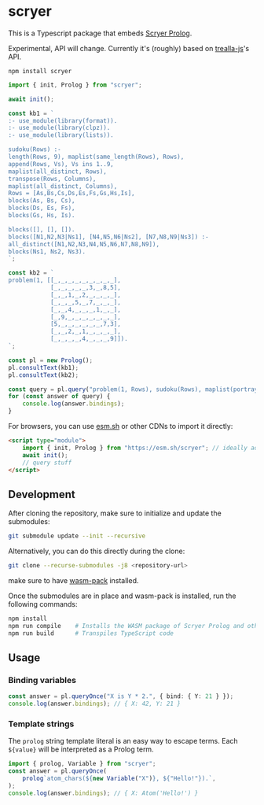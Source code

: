 # scryer

This is a Typescript package that embeds [Scryer Prolog](https://github.com/mthom/scryer-prolog).

Experimental, API will change. Currently it's (roughly) based on [trealla-js](https://github.com/guregu/trealla-js)'s API.

```
npm install scryer
```

```typescript
import { init, Prolog } from "scryer";

await init();

const kb1 = `
:- use_module(library(format)).
:- use_module(library(clpz)).
:- use_module(library(lists)).

sudoku(Rows) :-
length(Rows, 9), maplist(same_length(Rows), Rows),
append(Rows, Vs), Vs ins 1..9,
maplist(all_distinct, Rows),
transpose(Rows, Columns),
maplist(all_distinct, Columns),
Rows = [As,Bs,Cs,Ds,Es,Fs,Gs,Hs,Is],
blocks(As, Bs, Cs),
blocks(Ds, Es, Fs),
blocks(Gs, Hs, Is).

blocks([], [], []).
blocks([N1,N2,N3|Ns1], [N4,N5,N6|Ns2], [N7,N8,N9|Ns3]) :-
all_distinct([N1,N2,N3,N4,N5,N6,N7,N8,N9]),
blocks(Ns1, Ns2, Ns3).
`;

const kb2 = `
problem(1, [[_,_,_,_,_,_,_,_,_],
			[_,_,_,_,_,3,_,8,5],
			[_,_,1,_,2,_,_,_,_],
			[_,_,_,5,_,7,_,_,_],
			[_,_,4,_,_,_,1,_,_],
			[_,9,_,_,_,_,_,_,_],
			[5,_,_,_,_,_,_,7,3],
			[_,_,2,_,1,_,_,_,_],
			[_,_,_,_,4,_,_,_,9]]).
`;

const pl = new Prolog();
pl.consultText(kb1);
pl.consultText(kb2);

const query = pl.query("problem(1, Rows), sudoku(Rows), maplist(portray_clause, Rows).");
for (const answer of query) {
	console.log(answer.bindings);
}
```

For browsers, you can use [esm.sh](https://esm.sh) or other CDNs to import it directly:

```html
<script type="module">
	import { init, Prolog } from "https://esm.sh/scryer"; // ideally add version info to the URL, e.g. scryer@0.1.0
	await init();
	// query stuff
</script>
```
## Development

After cloning the repository, make sure to initialize and update the submodules:

```bash
git submodule update --init --recursive
```
Alternatively, you can do this directly during the clone:

```bash
git clone --recurse-submodules -j8 <repository-url>
```
make sure to have [wasm-pack](https://rustwasm.github.io/wasm-pack/installer/) installed.

Once the submodules are in place and wasm-pack is installed, run the following commands:

```bash
npm install
npm run compile    # Installs the WASM package of Scryer Prolog and other dependencies
npm run build      # Transpiles TypeScript code
```

## Usage

### Binding variables

```typescript
const answer = pl.queryOnce("X is Y * 2.", { bind: { Y: 21 } });
console.log(answer.bindings); // { X: 42, Y: 21 }
```

### Template strings

The `prolog` string template literal is an easy way to escape terms.
Each `${value}` will be interpreted as a Prolog term.

```typescript
import { prolog, Variable } from "scryer";
const answer = pl.queryOnce(
	prolog`atom_chars(${new Variable("X")}, ${"Hello!"}).`,
);
console.log(answer.bindings); // { X: Atom('Hello!') }
```
